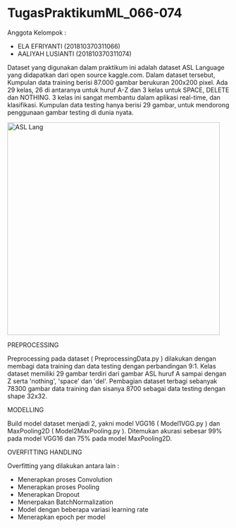 # TugasPraktikumML_066-074
Anggota Kelompok :           
- ELA EFRIYANTI     (201810370311066)
- AALIYAH LUSIANTI  (201810370311074)

Dataset yang digunakan dalam praktikum ini adalah dataset ASL Language yang didapatkan dari open source kaggle.com.
Dalam dataset tersebut, Kumpulan data training berisi 87.000 gambar berukuran 200x200 pixel.
Ada 29 kelas, 26 di antaranya untuk huruf A-Z dan 3 kelas untuk SPACE, DELETE dan NOTHING.
3 kelas ini sangat membantu dalam aplikasi real-time, dan klasifikasi.
Kumpulan data testing hanya berisi 29 gambar, untuk mendorong penggunaan gambar testing di dunia nyata.

<img width="482" alt="ASL Lang" src="https://user-images.githubusercontent.com/64589800/138824570-78c10825-e839-4c89-bb6c-8329a22fea50.png">

PREPROCESSING

Preprocessing pada dataset ( PreprocessingData.py ) dilakukan dengan membagi data training dan data testing dengan perbandingan 9:1.
Kelas dataset memiliki 29 gambar terdiri dari gambar ASL huruf A sampai dengan Z serta 'nothing', 'space' dan 'del'.
Pembagian dataset terbagi sebanyak 78300 gambar data training dan sisanya 8700 sebagai data testing dengan shape 32x32.

MODELLING

Build model dataset menjadi 2, yakni model VGG16 ( Model1VGG.py ) dan MaxPooling2D ( Model2MaxPooling.py ).
Ditemukan akurasi sebesar 99% pada model VGG16 dan 75% pada model MaxPooling2D.

OVERFITTING HANDLING

Overfitting yang dilakukan antara lain :
- Menerapkan proses Convolution
- Menerapkan proses Pooling
- Menerapkan Dropout
- Menerpakan BatchNormalization
- Model dengan beberapa variasi learning rate
- Menerapkan epoch per model

